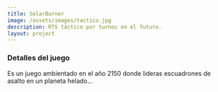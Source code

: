 ```yaml
---
title: SolarBurner
image: /assets/images/tactico.jpg
description: RTS táctico por turnos en el futuro.
layout: project
---
```


### Detalles del juego

Es un juego ambientado en el año 2150 donde lideras escuadrones de asalto en un planeta helado...
